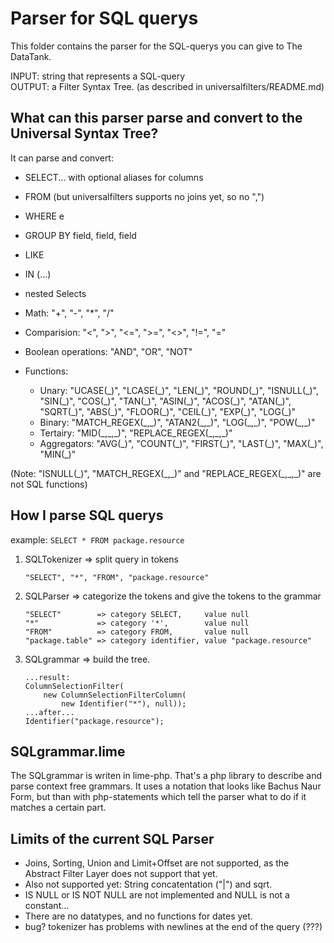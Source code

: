 Parser for SQL querys
=====================

This folder contains the parser for the SQL-querys you can give to The DataTank.

INPUT: string that represents a SQL-query  
OUTPUT: a Filter Syntax Tree. (as described in universalfilters/README.md)


What can this parser parse and convert to the Universal Syntax Tree?
--------------------------------------------------------------------

It can parse and convert:
 - SELECT... with optional aliases for columns
 - FROM (but universalfilters supports no joins yet, so no ",")
 - WHERE e
 - GROUP BY field, field, field
 - LIKE
 - IN (...)

 - nested Selects

 - Math: "+", "-", "*", "/"
 - Comparision: "<", ">", "<=", ">=", "<>", "!=", "="
 - Boolean operations: "AND", "OR", "NOT"
 - Functions:
   * Unary: "UCASE(\_)", "LCASE(\_)", "LEN(\_)", "ROUND(\_)", "ISNULL(\_)", "SIN(\_)", "COS(\_)", "TAN(\_)", "ASIN(\_)", "ACOS(\_)", "ATAN(\_)", "SQRT(\_)", "ABS(\_)", "FLOOR(\_)", "CEIL(\_)", "EXP(\_)", "LOG(\_)"
   * Binary: "MATCH\_REGEX(\_,\_)", "ATAN2(\_,\_)", "LOG(\_,\_)", "POW(\_,\_)"
   * Tertairy: "MID(\_,\_,\_)", "REPLACE\_REGEX(\_,\_,\_)" 
   * Aggregators: "AVG(\_)", "COUNT(\_)", "FIRST(\_)", "LAST(\_)", "MAX(\_)", "MIN(\_)"

 (Note: "ISNULL(\_)", "MATCH\_REGEX(\_,\_)" and "REPLACE\_REGEX(\_,\_,\_)" are not SQL functions)


How I parse SQL querys
----------------------

example: ``SELECT * FROM package.resource``


 1. SQLTokenizer => split query in tokens
 
        "SELECT", "*", "FROM", "package.resource"
    
 2. SQLParser => categorize the tokens and give the tokens to the grammar
 
        "SELECT"        => category SELECT,     value null
        "*"             => category '*',        value null
        "FROM"          => category FROM,       value null
        "package.table" => category identifier, value "package.resource"
    
 3. SQLgrammar => build the tree.

        ...result:
        ColumnSelectionFilter(
            new ColumnSelectionFilterColumn(
                new Identifier("*"), null));
        ...after...
        Identifier("package.resource");


SQLgrammar.lime
---------------

The SQLgrammar is writen in lime-php. That's a php library to describe and parse context free grammars. It uses a notation that looks like Bachus Naur Form, but than with php-statements which tell the parser what to do if it matches a certain part.


Limits of the current SQL Parser
--------------------------------

- Joins, Sorting, Union and Limit+Offset are not supported, as the Abstract Filter Layer does not support that yet.
- Also not supported yet: String concatentation ("|") and sqrt.
- IS NULL or IS NOT NULL are not implemented and NULL is not a constant...
- There are no datatypes, and no functions for dates yet.
- bug? tokenizer has problems with newlines at the end of the query (???)